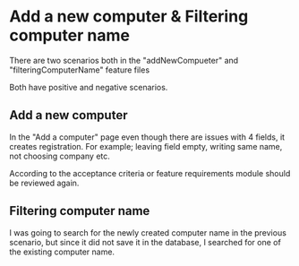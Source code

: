 # Add a new computer & Filtering computer name

There are two scenarios both in the "addNewCompueter" and "filteringComputerName" feature files

Both have positive and negative scenarios.

## Add a new computer

In the "Add a computer" page even though there are issues with 4 fields, it creates registration. For example; leaving field empty, writing same name, not choosing company etc.

According to the acceptance criteria or feature requirements module should be reviewed again.

## Filtering computer name

I was going to search for the newly created computer name in the previous scenario, but since it did not save it in the database, I searched for one of the existing computer name.



